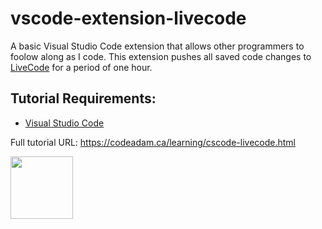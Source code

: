 # vscode-extension-livecode

A basic Visual Studio Code extension that allows other programmers to foolow along as I code. This extension pushes all saved code changes to [LiveCode](http://livecode.codeadam.ca/) for a period of one hour.

## Tutorial Requirements:

* [Visual Studio Code](https://code.visualstudio.com/)

Full tutorial URL: https://codeadam.ca/learning/cscode-livecode.html

<a href="https://codeadam.ca">
<img src="https://codeadam.ca/images/code-block.png" width="100">
</a>
